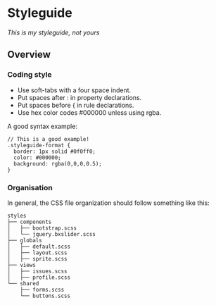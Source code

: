 # Styleguide
_This is my styleguide, not yours_

## Overview

### Coding style

- Use soft-tabs with a four space indent.
- Put spaces after : in property declarations.
- Put spaces before { in rule declarations.
- Use hex color codes #000000 unless using rgba.

A good syntax example:

```
// This is a good example!
.styleguide-format {
  border: 1px solid #0f0ff0;
  color: #000000;
  background: rgba(0,0,0,0.5);
}
```

### Organisation

In general, the CSS file organization should follow something like this:

```
styles
├── components
│   ├── bootstrap.scss
│   └── jquery.bxslider.scss
├── globals
│   ├── default.scss
│   ├── layout.scss
│   ├── sprite.scss
├── views
│   ├── issues.scss
│   ├── profile.scss
└── shared
    ├── forms.scss
    └── buttons.scss
```
